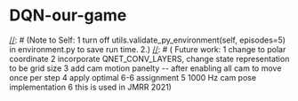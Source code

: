 # DQN-our-game
[//]: # (https://jonathan-hui.medium.com/rl-dqn-deep-q-network-e207751f7ae4)
[//]: # ( TODO items:
          1 incorporate score_VR, score W to the visualization
          2 implement slerp and random move to compare...)

[//]: # (Note to Self:
	  1 turn off utils.validate_py_environment(self, episodes=5) in environment.py 
            to save run time.
          2.)
[//]: # ( Future work:
          1 change to polar coordinate
          2 incorporate QNET_CONV_LAYERS, change state representation to be grid size
          3 add cam motion panelty -- after enabling all cam to move once per step
          4 apply optimal 6-6 assignment
          5 1000 Hz cam pose implementation
	  6 this is used in JMRR 2021)
